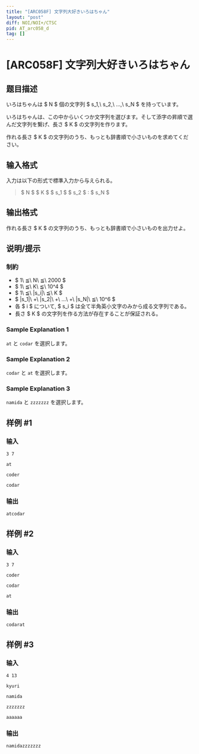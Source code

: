 ```yaml
---
title: "[ARC058F] 文字列大好きいろはちゃん"
layout: "post"
diff: NOI/NOI+/CTSC
pid: AT_arc058_d
tag: []
---
```


# [ARC058F] 文字列大好きいろはちゃん

## 题目描述

[problemUrl]: https://atcoder.jp/contests/arc058/tasks/arc058_d

いろはちゃんは $ N $ 個の文字列 $ s_1,\ s_2,\ ...,\ s_N $ を持っています。

いろはちゃんは、この中からいくつか文字列を選びます。そして添字の昇順で選んだ文字列を繋げ、長さ $ K $ の文字列を作ります。

作れる長さ $ K $ の文字列のうち、もっとも辞書順で小さいものを求めてください。

## 输入格式

入力は以下の形式で標準入力から与えられる。

> $ N $ $ K $ $ s_1 $ $ s_2 $ : $ s_N $

## 输出格式

作れる長さ $ K $ の文字列のうち、もっとも辞書順で小さいものを出力せよ。

## 说明/提示

### 制約

- $ 1\ ≦\ N\ ≦\ 2000 $
- $ 1\ ≦\ K\ ≦\ 10^4 $
- $ 1\ ≦\ |s_i|\ ≦\ K $
- $ |s_1|\ +\ |s_2|\ +\ ...\ +\ |s_N|\ ≦\ 10^6 $
- 各 $ i $ について, $ s_i $ は全て半角英小文字のみから成る文字列である。
- 長さ $ K $ の文字列を作る方法が存在することが保証される。

### Sample Explanation 1

`at` と `codar` を選択します。

### Sample Explanation 2

`codar` と `at` を選択します。

### Sample Explanation 3

`namida` と `zzzzzzz` を選択します。

## 样例 #1

### 输入

```
3 7
at
coder
codar
```

### 输出

```
atcodar
```

## 样例 #2

### 输入

```
3 7
coder
codar
at
```

### 输出

```
codarat
```

## 样例 #3

### 输入

```
4 13
kyuri
namida
zzzzzzz
aaaaaa
```

### 输出

```
namidazzzzzzz
```

